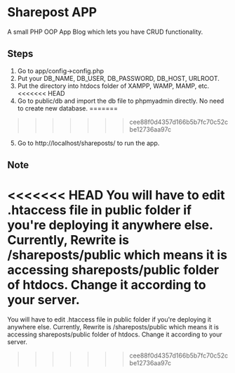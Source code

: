 # Sharepost APP

A small PHP OOP App Blog which lets you have CRUD functionality.

## Steps

1. Go to app/config->config.php
2. Put your DB_NAME, DB_USER, DB_PASSWORD, DB_HOST, URLROOT.
3. Put the directory into htdocs folder of XAMPP, WAMP, MAMP, etc.
<<<<<<< HEAD
4. Go to public/db and import the db file to phpmyadmin directly. No need to create new database.
=======
>>>>>>> cee88f0d4357d166b5b7fc70c52cbe12736aa97c
5. Go to http://localhost/shareposts/ to run the app.

## Note

<<<<<<< HEAD
You will have to edit .htaccess file in public folder if you're deploying it anywhere else. Currently, Rewrite is /shareposts/public which means it is accessing shareposts/public folder of htdocs. Change it according to your server.
=======
You will have to edit .htaccess file in public folder if you're deploying it anywhere else. Currently, Rewrite is /shareposts/public which means it is accessing shareposts/public folder of htdocs. Change it according to your server.
>>>>>>> cee88f0d4357d166b5b7fc70c52cbe12736aa97c
